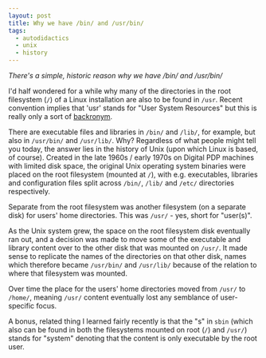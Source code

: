 ```yaml
---
layout: post
title: Why we have /bin/ and /usr/bin/
tags:
  - autodidactics
  - unix
  - history
---
```


_There's a simple, historic reason why we have /bin/ and /usr/bin/_

I'd half wondered for a while why many of the directories in the root filesystem (`/`) of a Linux installation are also to be found in `/usr`. Recent convention implies that 'usr' stands for "User System Resources" but this is really only a sort of [backronym](https://en.wikipedia.org/wiki/Backronym).

There are executable files and libraries in `/bin/` and `/lib/`, for example, but also in `/usr/bin/` and `/usr/lib/`. Why? Regardless of what people might tell you today, the answer lies in the history of Unix (upon which Linux is based, of course). Created in the late 1960s / early 1970s on Digital PDP machines with limited disk space, the original Unix operating system binaries were placed on the root filesystem (mounted at `/`), with e.g. executables, libraries and configuration files split across `/bin/`, `/lib/` and `/etc/` directories respectively.

Separate from the root filesystem was another filesystem (on a separate disk) for users' home directories. This was `/usr/` - yes, short for "user(s)".

As the Unix system grew, the space on the root filesystem disk eventually ran out, and a decision was made to move some of the executable and library content over to the other disk that was mounted on `/usr/`. It made sense to replicate the names of the directories on that other disk, names which therefore became `/usr/bin/` and `/usr/lib/` because of the relation to where that filesystem was mounted.

Over time the place for the users' home directories moved from `/usr/` to `/home/`, meaning `/usr/` content eventually lost any semblance of user-specific focus.

A bonus, related thing I learned fairly recently is that the "s" in `sbin` (which also can be found in both the filesystems mounted on root (`/`) and `/usr/`) stands for "system" denoting that the content is only executable by the root user.
